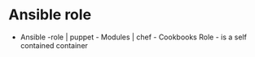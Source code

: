 Ansible role
============
- Ansible -role | puppet - Modules | chef - Cookbooks
Role - is a self contained container
